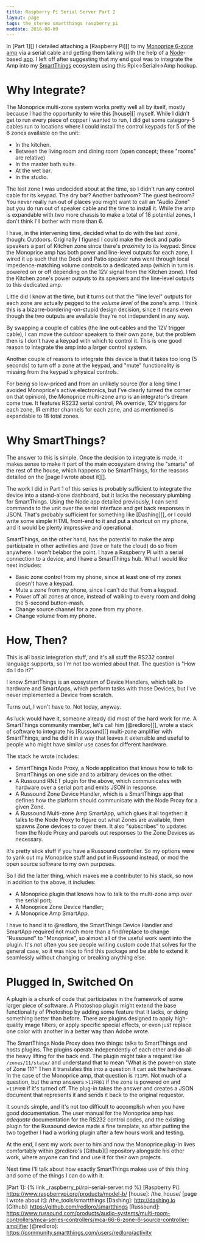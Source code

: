 ```yaml
---
title: Raspberry Pi Serial Server Part 2
layout: page
tags: the_stereo smartthings raspberry_pi
moddate: 2016-08-09
---
```


In [Part 1][] I detailed attaching a [Raspberry Pi][] to my [Monoprice 6-zone amp][] via a serial cable and getting them talking with the help of a [Node][]-based [app][]. I left off after suggesting that my end goal was to integrate the Amp into my [SmartThings][] ecosystem using this Rpi<->Serial<->Amp hookup.

# Why Integrate?

The Monoprice multi-zone system works pretty well all by itself, mostly because I had the opportunity to wire this [house][] myself. While I didn't get to run every piece of copper I wanted to run, I did get some category-5 cables run to locations where I could install the control keypads for 5 of the 6 zones available on the unit:

* In the kitchen.
* Between the living room and dining room (open concept; these "rooms" are relative)
* In the master bath suite.
* At the wet bar.
* In the studio.

The last zone I was undecided about at the time, so I didn't run any control cable for its keypad. The dry bar? Another bathroom? The guest bedroom? You never really run out of places you might want to call an "Audio Zone" but you do run out of speaker cable and the time to install it. While the amp is expandable with two more chassis to make a total of 18 potential zones, I don't think I'll bother with more than 6.

I have, in the intervening time, decided what to do with the last zone, though: Outdoors. Originally I figured I could make the deck and patio speakers a part of Kitchen zone since there's *proximity* to its keypad. Since the Monoprice amp has both power and line-level outputs for each zone, I wired it up such that the Deck and Patio speaker runs went through local impedence-matching volume controls to a dedicated amp (which in turn is powered on or off depending on the 12V signal from the Kitchen zone). I fed the Kitchen zone's power outputs to its speakers and the line-level outputs to this dedicated amp.

Little did I know at the time, but it turns out that the "line level" outputs for each zone are actually pegged to the *volume level* of the zone's amp. I think this is a bizarre-bordering-on-stupid design decision, since it means even though the two outputs are available they're not independent in any way.

By swapping a couple of cables (the line out cables and the 12V trigger cable), I can move the outdoor speakers to their own zone, but the problem then is I don't have a keypad with which to control it. This is one good reason to integrate the amp into a larger control system.

Another couple of reasons to integrate this device is that it takes too long (5 seconds) to turn off a zone at the keypad, and "mute" functionality is missing from the keypad's physical controls.

For being so low-priced and from an unlikely source (for a long time I avoided Monoprice's active electronics, but I've clearly turned the corner on that opinion), the Monoprice multi-zone amp is an integrator's dream come true. It features RS232 serial control, PA override, 12V triggers for each zone, IR emitter channels for each zone, and as mentioned is expandable to 18 total zones.

# Why SmartThings?

The answer to this is simple. Once the decision to integrate is made, it makes sense to make it part of the main ecosystem driving the "smarts" of the rest of the house, which happens to be SmartThings, for the reasons detailed on the [page I wrote about it][].

The work I did in Part 1 of this series is probably sufficient to integrate the device into a stand-alone dashboard, but it lacks the necessary plumbing for SmartThings. Using the Node app detailed previously, I can send commands to the unit over the serial interface and get back responses in JSON. That's probably sufficient for something like [Dashing][], or I could write some simple HTML front-end to it and put a shortcut on my phone, and it would be plenty impressive and operational.

SmartThings, on the other hand, has the potential to make the amp participate in other activities and (love or hate the cloud) do so from anywhere. I won't belabor the point. I have a Raspberry Pi with a serial connection to a device, and I have a SmartThings hub. What I would like next includes:

* Basic zone control from my phone, since at least one of my zones doesn't have a keypad.
* Mute a zone from my phone, since I can't do that from a keypad.
* Power off all zones at once, instead of walking to every room and doing the 5-second button-mash.
* Change source channel for a zone from my phone.
* Change volume from my phone.

# How, Then?

This is all basic integration stuff, and it's all stuff the RS232 control language supports, so I'm not too worried about that. The question is "How do I do it?"

I know SmartThings is an ecosystem of Device Handlers, which talk to hardware and SmartApps, which perform tasks with those Devices, but I've never implemented a Device from scratch.

Turns out, I won't have to. Not today, anyway.

As luck would have it, someone already did most of the hard work for me. A SmartThings community member, let's call him [@redloro][], wrote a stack of software to integrate his [Russound][] multi-zone amplifier with SmartThings, and he did it in a way that leaves it extensible and useful to people who might have similar use cases for different hardware.

The stack he wrote includes:

* SmartThings Node Proxy, a Node application that knows how to talk to SmartThings on one side and to arbitrary devices on the other.
* A Russound RNET plugin for the above, which communicates with hardware over a serial port and emits JSON in response.
* A Russound Zone Device Handler, which is a SmartThings app that defines how the platform should communicate with the Node Proxy for a given Zone.
* A Russound Multi-zone Amp SmartApp, which glues it all together: it talks to the Node Proxy to figure out what Zones are available, then spawns Zone devices to cover them. It also "subscribes" to updates from the Node Proxy and parcels out responses to the Zone Devices as necessary.

It's pretty slick stuff if you have a Russound controller. So my options were to yank out my Monoprice stuff and put in Russound instead, or mod the open source software to my own purposes.

So I did the latter thing, which makes me a contributer to his stack, so now in addition to the above, it includes:

* A Monoprice plugin that knows how to talk to the multi-zone amp over the serial port;
* A Monoprice Zone Device Handler;
* A Monoprice Amp SmartApp.

I have to hand it to @redloro, the SmartThings Device Handler and SmartApp required not much more than a find/replace to change "Russound" to "Monoprice", so almost all of the useful work went into the plugin. It's not often you see people writing custom code that solves for the general case, so it was nice to find this package and be able to extend it seamlessly without changing or breaking anything else.

# Plugged In, Switched On

A plugin is a chunk of code that participates in the framework of some larger piece of software. A Photoshop plugin might extend the base functionality of Photoshop by adding some feature that it lacks, or doing something better than before. There are plugins designed to apply high-quality image filters, or apply specific special effects, or even just replace one color with another in a better way than Adobe wrote.

The SmartThings Node Proxy does two things: talks to SmartThings and hosts plugins. The plugins operate independently of each other and do all the heavy lifting for the back end. The plugin might take a request like `/zones/11/state/` and understand that to mean "What is the power-on state of Zone 11?" Then it translates this into a question it can ask the hardware. In the case of the Monoprice amp, that question is `?11PR`. Not much of a question, but the amp answers `>11PR01` if the zone is powered on and `>11PR00` if it's turned off. The plug-in takes the answer and creates a JSON document that represents it and sends it back to the original requestor.

It sounds simple, and it's not too difficult to accomplish when you have good documentation. The user manual for the Monoprice amp has *adequate* documentation for the RS232 control codes, and the existing plugin for the Russound device made a fine template, so after putting the two together I had a working plugin after a few hours work and testing.

At the end, I sent my work over to him and now the Monoprice plug-in lives comfortably within @redloro's [Github][] repository alongside his other work, where anyone can find and use it for their own projects.

Next time I'll talk about how exactly SmartThings makes use of this thing and some of the things I can do with it.

[Node]: https://nodejs.org/en/
[app]: https://github.com/jnewland/mpr-6zhmaut-api
[SmartThings]: /the_tools/smartthings
[Monoprice 6-zone amp]: http://www.monoprice.com/product?c_id=109&cp_id=10918&cs_id=1091801&p_id=10761&seq=1&format=2
[Part 1]: {% link _raspberry_pi/rpi-serial-server.md %}
[Raspberry Pi]: https://www.raspberrypi.org/products/model-b/
[house]: /the_house/
[page I wrote about it]: /the_tools/smartthings
[Dashing]: http://dashing.io
[Github]: https://github.com/redloro/smartthings
[Russound]: https://www.russound.com/products/audio-systems/multi-room-controllers/mca-series-controllers/mca-66-6-zone-6-source-controller-amplifier
[@redloro]: https://community.smartthings.com/users/redloro/activity
